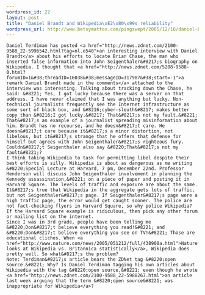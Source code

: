 ```yaml
--- 
wordpress_id: 22
layout: post
title: "Daniel Brandt and Wikipedia\xE2\x80\x99s reliability"
wordpress_url: http://www.betsymattox.com/pingswept/2005/12/16/daniel-brandt-and-wikipedia%e2%80%99s-reliability/
---
```

	Daniel Terdiman has posted <a href="http://news.zdnet.com/2100-9588_22-5996542.html?tag=nl.e540">an interesting interview with Daniel Brandt</a> about his efforts to locate Brian Chase, the man who inserted false information into John Seigenthaler&#8217;s biography on Wikipedia. I thought that <a href="http://news.zdnet.com/5208-9588-0.html?forumID=1&#38;threadID=16038&#38;messageID=317987&#38;start=-1">a remark Daniel Brandt made in the comments</a> attached to the interview was interesting. Talking about tracking down the Chase, he said: &#8221; Yes, I got lucky because there was a server on that address. I have never claimed that I was anything but lucky. Non-technical journalists frequently see the Internet infrastructure as some sort of black box, and &#8216;cyber-sleuth&#8217; makes better copy than &#8216;I got lucky.&#8217; That&#8217;s not my fault.&#8221;
	That&#8217;s an example of a journalist spreading misinformation about him. Brandt has no recourse, and he doesn&#8217;t care. He doesn&#8217;t care because it&#8217;s a minor distortion, not libelous, but it&#8217;s strange that he offers that defense for himself but agrees with John Seigenthaler&#8217;s righteous fury. Couldn&#8217;t Seigenthaler also say &#8220;That&#8217;s not my fault&#8221;?
	I think taking Wikipedia to task for permitting libel despite their best efforts is silly. Wikipedia is about as dangerous as me writing &#8220;Special Lecture at Harvard, 7 pm, December 22nd. Professor Henderson will discuss John Seigenthaler involvement in planning the Kennedy assassination,&#8221; on a piece of paper and posting it in Harvard Square. The levels of traffic and exposure are about the same. It&#8217;s true that Wikipedia in the aggregate gets lots of traffic, but not Seigenthaler&#8217;s page. If Seigenthaler&#8217;s page were a high traffic page, the error would get caught sooner. The police are not fact-checking flyers in Harvard Square, so why police Wikipedia? If the Harvard Square example is ridiculous, then pick any other forum or mailing list on the internet.
	Since I was in 3rd grade, people have been telling me &#8220;Don&#8217;t believe everything you read!&#8221; and &#8220;Don&#8217;t believe everything you see on TV!&#8221; Those are educational cliches. When <a href="http://www.nature.com/news/2005/051212/full/438900a.html">Nature looks at Wikipedia vs. Britannica statistically</a>, Wikipedia does pretty well. So what&#8217;s the problem?
	Note: Terdiman&#8217;s article bears the ZDNet tag &#8220;open source.&#8221; Why? Is Daniel Terdiman tagging his own articles about Wikipedia with the tag &#8220;open source,&#8221; even though he wrote <a href="http://news.zdnet.com/2100-9588_22-5988267.html">an article last week arguing that the term &#8220;open source&#8221; was inappropriate for Wikipedia</a>?

